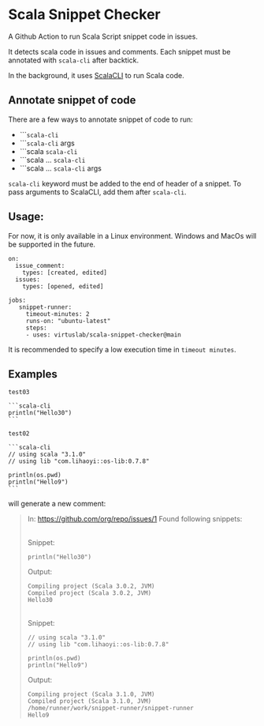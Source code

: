 # Scala Snippet Checker
A Github Action to run Scala Script snippet code in issues.

It detects scala code in issues and comments. Each snippet must be annotated with `scala-cli` after backtick.

In the background, it uses [ScalaCLI](https://scala-cli.virtuslab.org) to run Scala code. 

## Annotate snippet of code

There are a few ways to annotate snippet of code to run:

- \`\`\``scala-cli` 
- \`\`\``scala-cli` args
- \`\`\`scala `scala-cli`
- \`\`\`scala ... `scala-cli`
- \`\`\`scala ... `scala-cli` args

`scala-cli` keyword must be added to the end of header of a snippet. To pass arguments to ScalaCLI, add them after `scala-cli`.

## Usage:

For now, it is only available in a Linux environment. Windows and MacOs will be supported in the future.

```
on:
  issue_comment:
    types: [created, edited]
  issues:
    types: [opened, edited]

jobs:
   snippet-runner:
     timeout-minutes: 2
     runs-on: "ubuntu-latest"
     steps:
     - uses: virtuslab/scala-snippet-checker@main
```
It is recommended to specify a low execution time in `timeout minutes`.

## Examples

````
test03

```scala-cli
println("Hello30")
```

test02

```scala-cli
// using scala "3.1.0"
// using lib "com.lihaoyi::os-lib:0.7.8"

println(os.pwd)
println("Hello9")
```
````

will generate a new comment:

>In: https://github.com/org/repo/issues/1
>Found following snippets: 
>
><br />Snippet:
>```scala-cli
>println("Hello30")
>```
> Output:
>```
>Compiling project (Scala 3.0.2, JVM)
>Compiled project (Scala 3.0.2, JVM)
>Hello30
>```
>
>
><br />Snippet:
>```scala-cli
>// using scala "3.1.0"
>// using lib "com.lihaoyi::os-lib:0.7.8"
>
>println(os.pwd)
>println("Hello9")
>```
> Output:
>```
>Compiling project (Scala 3.1.0, JVM)
>Compiled project (Scala 3.1.0, JVM)
>/home/runner/work/snippet-runner/snippet-runner
>Hello9
>```